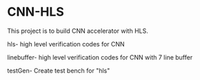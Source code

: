 # CNN-HLS

This project is to build CNN accelerator with HLS.

hls- high level verification codes for CNN 

linebuffer- high level verification codes for CNN with 7 line buffer

testGen- Create test bench for "hls" 
